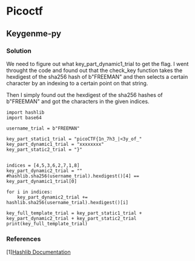 # Picoctf

## Keygenme-py

### Solution

We need to figure out what key_part_dynamic1_trial to get the flag. I went throught the code and found out that the check_key function takes the hexdigest of the sha256 hash of b"FREEMAN" and then selects a certain character by an indexing to a certain point on that string.

Then I simply found out the hexdigest of the sha256 hashes of b"FREEMAN" and got the characters in the given indices.

```
import hashlib
import base64

username_trial = b"FREEMAN"

key_part_static1_trial = "picoCTF{1n_7h3_|<3y_of_"
key_part_dynamic1_trial = "xxxxxxxx"
key_part_static2_trial = "}"


indices = [4,5,3,6,2,7,1,8]
key_part_dynamic2_trial = ""
#hashlib.sha256(username_trial).hexdigest()[4] == key_part_dynamic1_trial[0]

for i in indices:
    key_part_dynamic2_trial += hashlib.sha256(username_trial).hexdigest()[i]

key_full_template_trial = key_part_static1_trial + key_part_dynamic2_trial + key_part_static2_trial
print(key_full_template_trial)
```



### References

[1][Hashlib Documentation](https://docs.python.org/3/library/hashlib.html)
